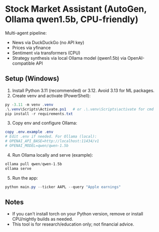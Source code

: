 # Stock Market Assistant (AutoGen, Ollama qwen1.5b, CPU-friendly)

Multi-agent pipeline:
- News via DuckDuckGo (no API key)
- Prices via yfinance
- Sentiment via transformers (CPU)
- Strategy synthesis via local Ollama model (qwen1.5b) via OpenAI-compatible API

## Setup (Windows)

1. Install Python 3.11 (recommended) or 3.12. Avoid 3.13 for ML packages.
2. Create venv and activate (PowerShell):

```powershell
py -3.11 -m venv .venv
.\.venv\Scripts\Activate.ps1   # or .\.venv\Scripts\activate for cmd
pip install -r requirements.txt
```

3. Copy env and configure Ollama:

```powershell
copy .env.example .env
# Edit .env if needed. For Ollama (local):
# OPENAI_API_BASE=http://localhost:11434/v1
# OPENAI_MODEL=qwen/qwen-1.5b
```

4. Run Ollama locally and serve (example):

```powershell
ollama pull qwen/qwen-1.5b
ollama serve
```

5. Run the app:

```powershell
python main.py --ticker AAPL --query "Apple earnings"
```

## Notes
- If you can't install torch on your Python version, remove or install CPU/nightly builds as needed.
- This tool is for research/education only; not financial advice.
